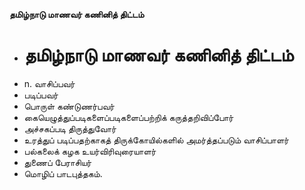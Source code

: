 **தமிழ்நாடு மாணவர் கணினித் திட்டம்**
- # தமிழ்நாடு மாணவர் கணினித் திட்டம்
- n. வாசிப்பவர்
- படிப்பவர்
- பொருள் கண்டுணர்பவர்
- கையெழுத்துப்படிகளைப்படிகளைப்பற்றிக் கருத்தறிவிப்போர்
- அச்சகப்படி திருத்துவோர்
- உரத்துப் படிப்பதற்காகத் திருக்கோயில்களில் அமர்த்தப்படும் வாசிப்பாளர்
- பல்கலைக் கழக உயர்விரிவுரையாளர்
- துணைப் பேராசியர்
- மொழிப் பாடபுத்தகம்.

